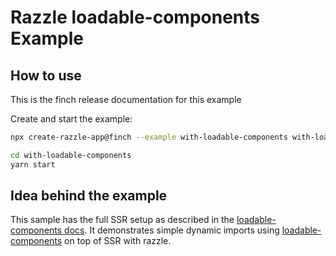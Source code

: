 # Razzle loadable-components Example

## How to use

<!-- START install generated instructions please keep comment here to allow auto update -->
<!-- DON'T EDIT THIS SECTION, INSTEAD RE-RUN yarn update-examples TO UPDATE -->
This is the finch release documentation for this example

Create and start the example:

```bash
npx create-razzle-app@finch --example with-loadable-components with-loadable-components

cd with-loadable-components
yarn start
```
<!-- END install generated instructions please keep comment here to allow auto update -->

## Idea behind the example
This sample has the full SSR setup as described in the [loadable-components docs](https://github.com/smooth-code/loadable-components#server-side-rendering).
It demonstrates simple dynamic imports using [loadable-components](https://github.com/smooth-code/loadable-components) on top of SSR with razzle.
